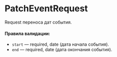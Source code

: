 # PatchEventRequest

Request переноса дат события.

#### Правила валидации:

* `start` — required, date (дата начала события).
* `end` — required, date (дата окончания события).
